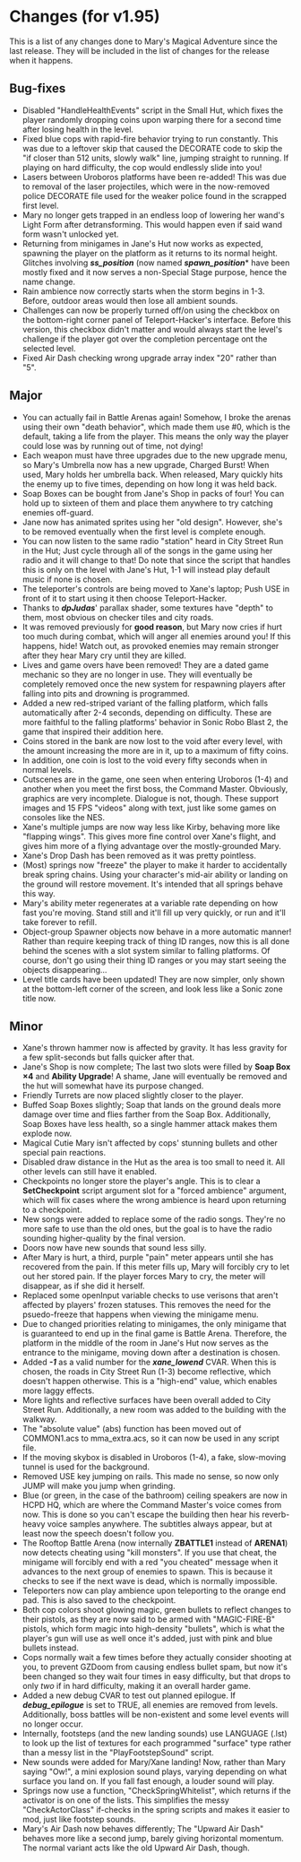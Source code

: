 # Changes (for v1.95)
This is a list of any changes done to Mary's Magical Adventure since the last release. They will be included in the list of changes for the release when it happens.
## Bug-fixes
* Disabled "HandleHealthEvents" script in the Small Hut, which fixes the player randomly dropping coins upon warping there for a second time after losing health in the level.
* Fixed blue cops with rapid-fire behavior trying to run constantly. This was due to a leftover skip that caused the DECORATE code to skip the "if closer than 512 units, slowly walk" line, jumping straight to running. If playing on hard difficulty, the cop would endlessly slide into you!
* Lasers between Uroboros platforms have been re-added! This was due to removal of the laser projectiles, which were in the now-removed police DECORATE file used for the weaker police found in the scrapped first level.
* Mary no longer gets trapped in an endless loop of lowering her wand's Light Form after detransforming. This would happen even if said wand form wasn't unlocked yet.
* Returning from minigames in Jane's Hut now works as expected, spawning the player on the platform as it returns to its normal height. Glitches involving ***ss_position*** (now named ***spawn_position**** have been mostly fixed and it now serves a non-Special Stage purpose, hence the name change.
* Rain ambience now correctly starts when the storm begins in 1-3. Before, outdoor areas would then lose all ambient sounds.
* Challenges can now be properly turned off/on using the checkbox on the bottom-right corner panel of Teleport-Hacker's interface. Before this version, this checkbox didn't matter and would always start the level's challenge if the player got over the completion percentage ont the selected level. 
* Fixed Air Dash checking wrong upgrade array index "20" rather than "5".
## Major
* You can actually fail in Battle Arenas again! Somehow, I broke the arenas using their own "death behavior", which made them use #0, which is the default, taking a life from the player. This means the only way the player could lose was by running out of time, not dying!
* Each weapon must have three upgrades due to the new upgrade menu, so Mary's Umbrella now has a new upgrade, Charged Burst! When used, Mary holds her umbrella back. When released, Mary quickly hits the enemy up to five times, depending on how long it was held back.
* Soap Boxes can be bought from Jane's Shop in packs of four! You can hold up to sixteen of them and place them anywhere to try catching enemies off-guard.
* Jane now has animated sprites using her "old design". However, she's to be removed eventually when the first level is complete enough.
* You can now listen to the same radio "station" heard in City Street Run in the Hut; Just cycle through all of the songs in the game using her radio and it will change to that! Do note that since the script that handles this is only on the level with Jane's Hut, 1-1 will instead play default music if none is chosen.
* The teleporter's controls are being moved to Xane's laptop; Push USE in front of it to start using it then choose Teleport-Hacker.
* Thanks to ***dpJudas***' parallax shader, some textures have "depth" to them, most obvious on checker tiles and city roads.
* It was removed previously for **good reason**, but Mary now cries if hurt too much during combat, which will anger all enemies around you! If this happens, hide! Watch out, as provoked enemies may remain stronger after they hear Mary cry until they are killed.
* Lives and game overs have been removed! They are a dated game mechanic so they are no longer in use. They will eventually be completely removed once the new system for respawning players after falling into pits and drowning is programmed.
* Added a new red-striped variant of the falling platform, which falls automatically after 2-4 seconds, depending on difficulty. These are more faithful to the falling platforms' behavior in Sonic Robo Blast 2, the game that inspired their addition here.
* Coins stored in the bank are now lost to the void after every level, with the amount increasing the more are in it, up to a maximum of fifty coins.
* In addition, one coin is lost to the void every fifty seconds when in normal levels.
* Cutscenes are in the game, one seen when entering Uroboros (1-4) and another when you meet the first boss, the Command Master. Obviously, graphics are very incomplete. Dialogue is not, though. These support images and 15 FPS "videos" along with text, just like some games on consoles like the NES.
* Xane's multiple jumps are now way less like Kirby, behaving more like "flapping wings". This gives more fine control over Xane's flight, and gives him more of a flying advantage over the mostly-grounded Mary.
* Xane's Drop Dash has been removed as it was pretty pointless.
* (Most) springs now "freeze" the player to make it harder to accidentally break spring chains. Using your character's mid-air ability or landing on the ground will restore movement. It's intended that all springs behave this way.
* Mary's ability meter regenerates at a variable rate depending on how fast you're moving. Stand still and it'll fill up very quickly, or run and it'll take forever to refill.
* Object-group Spawner objects now behave in a more automatic manner! Rather than require keeping track of thing ID ranges, now this is all done behind the scenes with a slot system similar to falling platforms. Of course, don't go using their thing ID ranges or you may start seeing the objects disappearing...
* Level title cards have been updated! They are now simpler, only shown at the bottom-left corner of the screen, and look less like a Sonic zone title now.
## Minor
* Xane's thrown hammer now is affected by gravity. It has less gravity for a few split-seconds but falls quicker after that.
* Jane's Shop is now complete; The last two slots were filled by **Soap Box ×4** and **Ability Upgrade**! A shame, Jane will eventually be removed and the hut will somewhat have its purpose changed.
* Friendly Turrets are now placed slightly closer to the player.
* Buffed Soap Boxes slightly; Soap that lands on the ground deals more damage over time and flies farther from the Soap Box. Additionally, Soap Boxes have less health, so a single hammer attack makes them explode now.
* Magical Cutie Mary isn't affected by cops' stunning bullets and other special pain reactions.
* Disabled draw distance in the Hut as the area is too small to need it. All other levels can still have it enabled.
* Checkpoints no longer store the player's angle. This is to clear a **SetCheckpoint** script argument slot for a "forced ambience" argument, which will fix cases where the wrong ambience is heard upon returning to a checkpoint.
* New songs were added to replace some of the radio songs. They're no more safe to use than the old ones, but the goal is to have the radio sounding higher-quality by the final version.
* Doors now have new sounds that sound less silly.
* After Mary is hurt, a third, purple "pain" meter appears until she has recovered from the pain. If this meter fills up, Mary will forcibly cry to let out her stored pain. If the player forces Mary to cry, the meter will disappear, as if she did it herself.
* Replaced some openInput variable checks to use verisons that aren't affected by players' frozen statuses. This removes the need for the psuedo-freeze that happens when viewing the minigame menu.
* Due to changed priorities relating to minigames, the only minigame that is guaranteed to end up in the final game is Battle Arena. Therefore, the platform in the middle of the room in Jane's Hut now serves as the entrance to the minigame, moving down after a destination is chosen.
* Added ***-1*** as a valid number for the ***xane_lowend*** CVAR. When this is chosen, the roads in City Street Run (1-3) become reflective, which doesn't happen otherwise. This is a "high-end" value, which enables more laggy effects.
* More lights and reflective surfaces have been overall added to City Street Run. Additionally, a new room was added to the building with the walkway.
* The "absolute value" (abs) function has been moved out of COMMON1.acs to mma_extra.acs, so it can now be used in any script file.
* If the moving skybox is disabled in Uroboros (1-4), a fake, slow-moving tunnel is used for the background.
* Removed USE key jumping on rails. This made no sense, so now only JUMP will make you jump when grinding.
* Blue (or green, in the case of the bathroom) ceiling speakers are now in HCPD HQ, which are where the Command Master's voice comes from now. This is done so you can't escape the building then hear his reverb-heavy voice samples anywhere. The subtitles always appear, but at least now the speech doesn't follow you.
* The Rooftop Battle Arena (now internally **ZBATTLE1** instead of **ARENA1**) now detects cheating using "kill monsters". If you use that cheat, the minigame will forcibly end with a red "you cheated" message when it advances to the next group of enemies to spawn. This is because it checks to see if the next wave is dead, which is normally impossible.
* Teleporters now can play ambience upon teleporting to the orange end pad. This is also saved to the checkpoint.
* Both cop colors shoot glowing magic, green bullets to reflect changes to their pistols, as they are now said to be armed with "MAGIC-FIRE-B" pistols, which form magic into high-density "bullets", which is what the player's gun will use as well once it's added, just with pink and blue bullets instead.
* Cops normally wait a few times before they actually consider shooting at you, to prevent GZDoom from causing endless bullet spam, but now it's been changed so they wait four times in easy difficulty, but that drops to only *two* if in hard difficulty, making it an overall harder game.
* Added a new debug CVAR to test out planned epilogue. If ***debug_epilogue*** is set to TRUE, all enemies are removed from levels. Additionally, boss battles will be non-existent and some level events will no longer occur. 
* Internally, footsteps (and the new landing sounds) use LANGUAGE (.lst) to look up the list of textures for each programmed "surface" type rather than a messy list in the "PlayFootstepSound" script.
* New sounds were added for Mary/Xane landing! Now, rather than Mary saying "Ow!", a mini explosion sound plays, varying depending on what surface you land on. If you fall fast enough, a louder sound will play.
* Springs now use a function, "CheckSpringWhitelist", which returns if the activator is on one of the lists. This simplifies the messy "CheckActorClass" if-checks in the spring scripts and makes it easier to mod, just like footstep sounds.
* Mary's Air Dash now behaves differently; The "Upward Air Dash" behaves more like a second jump, barely giving horizontal momentum. The normal variant acts like the old Upward Air Dash, though.